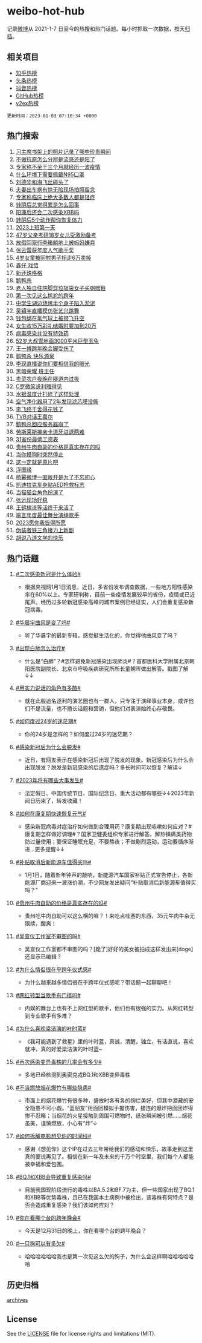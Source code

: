# weibo-hot-hub

记录[微博](https://www.weibo.com)从 2021-1-7 日至今的热搜和热门话题。每小时抓取一次数据，按天[归档](archives)。

## 相关项目

- [知乎热榜](https://github.com/lonnyzhang423/zhihu-hot-hub)
- [头条热榜](https://github.com/lonnyzhang423/toutiao-hot-hub)
- [抖音热榜](https://github.com/lonnyzhang423/douyin-hot-hub)
- [GitHub热榜](https://github.com/lonnyzhang423/github-hot-hub)
- [v2ex热榜](https://github.com/lonnyzhang423/v2ex-hot-hub)


`更新时间：2023-01-03 07:10:34 +0800`

## 热门搜索

1. [习主席书架上的照片记录了哪些珍贵瞬间](https://m.weibo.cn/search?containerid=100103type%3D1%26t%3D10%26q%3D%23%E4%B9%A0%E4%B8%BB%E5%B8%AD%E4%B9%A6%E6%9E%B6%E4%B8%8A%E7%9A%84%E7%85%A7%E7%89%87%E8%AE%B0%E5%BD%95%E4%BA%86%E5%93%AA%E4%BA%9B%E7%8F%8D%E8%B4%B5%E7%9E%AC%E9%97%B4%23&stream_entry_id=51&isnewpage=1&extparam=seat%3D1%26pos%3D0%26dgr%3D0%26filter_type%3Drealtimehot%26c_type%3D51%26cate%3D10103%26display_time%3D1672701032%26pre_seqid%3D16727010324890343394282&luicode=10000011&lfid=106003type%253D25%2526t%253D3%2526disable_hot%253D1%2526filter_type%253Drealtimehot)
1. [不做抗原怎么分辨是流感还是阳了](https://m.weibo.cn/search?containerid=100103type%3D1%26t%3D10%26q%3D%23%E4%B8%8D%E5%81%9A%E6%8A%97%E5%8E%9F%E6%80%8E%E4%B9%88%E5%88%86%E8%BE%A8%E6%98%AF%E6%B5%81%E6%84%9F%E8%BF%98%E6%98%AF%E9%98%B3%E4%BA%86%23&stream_entry_id=31&isnewpage=1&extparam=seat%3D1%26lcate%3D5001%26pos%3D0%26band_rank%3D1%26flag%3D0%26dgr%3D0%26q%3D%2523%25E4%25B8%258D%25E5%2581%259A%25E6%258A%2597%25E5%258E%259F%25E6%2580%258E%25E4%25B9%2588%25E5%2588%2586%25E8%25BE%25A8%25E6%2598%25AF%25E6%25B5%2581%25E6%2584%259F%25E8%25BF%2598%25E6%2598%25AF%25E9%2598%25B3%25E4%25BA%2586%2523%26cate%3D5001%26stream_entry_id%3D31%26filter_type%3Drealtimehot%26realpos%3D1%26c_type%3D31%26display_time%3D1672701032%26pre_seqid%3D16727010324890343394282&luicode=10000011&lfid=106003type%253D25%2526t%253D3%2526disable_hot%253D1%2526filter_type%253Drealtimehot)
1. [专家称不至于三个月就经历一波疫情](https://m.weibo.cn/search?containerid=100103type%3D1%26t%3D10%26q%3D%23%E4%B8%93%E5%AE%B6%E7%A7%B0%E4%B8%8D%E8%87%B3%E4%BA%8E%E4%B8%89%E4%B8%AA%E6%9C%88%E5%B0%B1%E7%BB%8F%E5%8E%86%E4%B8%80%E6%B3%A2%E7%96%AB%E6%83%85%23&stream_entry_id=31&isnewpage=1&extparam=seat%3D1%26lcate%3D5001%26pos%3D1%26band_rank%3D2%26flag%3D0%26dgr%3D0%26q%3D%2523%25E4%25B8%2593%25E5%25AE%25B6%25E7%25A7%25B0%25E4%25B8%258D%25E8%2587%25B3%25E4%25BA%258E%25E4%25B8%2589%25E4%25B8%25AA%25E6%259C%2588%25E5%25B0%25B1%25E7%25BB%258F%25E5%258E%2586%25E4%25B8%2580%25E6%25B3%25A2%25E7%2596%25AB%25E6%2583%2585%2523%26cate%3D5001%26stream_entry_id%3D31%26filter_type%3Drealtimehot%26realpos%3D2%26c_type%3D31%26display_time%3D1672701032%26pre_seqid%3D16727010324890343394282&luicode=10000011&lfid=106003type%253D25%2526t%253D3%2526disable_hot%253D1%2526filter_type%253Drealtimehot)
1. [什么环境下需要佩戴N95口罩](https://m.weibo.cn/search?containerid=100103type%3D1%26t%3D10%26q%3D%23%E4%BB%80%E4%B9%88%E7%8E%AF%E5%A2%83%E4%B8%8B%E9%9C%80%E8%A6%81%E4%BD%A9%E6%88%B4N95%E5%8F%A3%E7%BD%A9%23&stream_entry_id=31&isnewpage=1&extparam=seat%3D1%26lcate%3D5001%26pos%3D2%26band_rank%3D3%26flag%3D0%26dgr%3D0%26q%3D%2523%25E4%25BB%2580%25E4%25B9%2588%25E7%258E%25AF%25E5%25A2%2583%25E4%25B8%258B%25E9%259C%2580%25E8%25A6%2581%25E4%25BD%25A9%25E6%2588%25B4N95%25E5%258F%25A3%25E7%25BD%25A9%2523%26cate%3D5001%26stream_entry_id%3D31%26filter_type%3Drealtimehot%26realpos%3D3%26c_type%3D31%26display_time%3D1672701032%26pre_seqid%3D16727010324890343394282&luicode=10000011&lfid=106003type%253D25%2526t%253D3%2526disable_hot%253D1%2526filter_type%253Drealtimehot)
1. [刘德华和海飞丝碰头了](https://m.weibo.cn/search?containerid=100103type%3D1%26t%3D10%26q%3D%23%E5%88%98%E5%BE%B7%E5%8D%8E%E5%92%8C%E6%B5%B7%E9%A3%9E%E4%B8%9D%E7%A2%B0%E5%A4%B4%E4%BA%86%23&stream_entry_id=31&isnewpage=1&extparam=seat%3D1%26lcate%3D5001%26pos%3D3%26band_rank%3D4%26dgr%3D0%26adid%3D177168%26topic_ad%3D1%26q%3D%2523%25E5%2588%2598%25E5%25BE%25B7%25E5%258D%258E%25E5%2592%258C%25E6%25B5%25B7%25E9%25A3%259E%25E4%25B8%259D%25E7%25A2%25B0%25E5%25A4%25B4%25E4%25BA%2586%2523%26cate%3D5001%26stream_entry_id%3D31%26filter_type%3Drealtimehot%26c_type%3D31%26display_time%3D1672701032%26pre_seqid%3D16727010324890343394282&luicode=10000011&lfid=106003type%253D25%2526t%253D3%2526disable_hot%253D1%2526filter_type%253Drealtimehot)
1. [夫妻出车祸有惊无险现场拍照留念](https://m.weibo.cn/search?containerid=100103type%3D1%26t%3D10%26q%3D%23%E5%A4%AB%E5%A6%BB%E5%87%BA%E8%BD%A6%E7%A5%B8%E6%9C%89%E6%83%8A%E6%97%A0%E9%99%A9%E7%8E%B0%E5%9C%BA%E6%8B%8D%E7%85%A7%E7%95%99%E5%BF%B5%23&stream_entry_id=31&isnewpage=1&extparam=seat%3D1%26lcate%3D5001%26pos%3D4%26band_rank%3D4%26flag%3D0%26dgr%3D0%26q%3D%2523%25E5%25A4%25AB%25E5%25A6%25BB%25E5%2587%25BA%25E8%25BD%25A6%25E7%25A5%25B8%25E6%259C%2589%25E6%2583%258A%25E6%2597%25A0%25E9%2599%25A9%25E7%258E%25B0%25E5%259C%25BA%25E6%258B%258D%25E7%2585%25A7%25E7%2595%2599%25E5%25BF%25B5%2523%26cate%3D5001%26stream_entry_id%3D31%26filter_type%3Drealtimehot%26realpos%3D4%26c_type%3D31%26display_time%3D1672701032%26pre_seqid%3D16727010324890343394282&luicode=10000011&lfid=106003type%253D25%2526t%253D3%2526disable_hot%253D1%2526filter_type%253Drealtimehot)
1. [专家称临床上绝大多数人都是轻症](https://m.weibo.cn/search?containerid=100103type%3D1%26t%3D10%26q%3D%23%E4%B8%93%E5%AE%B6%E7%A7%B0%E4%B8%B4%E5%BA%8A%E4%B8%8A%E7%BB%9D%E5%A4%A7%E5%A4%9A%E6%95%B0%E4%BA%BA%E9%83%BD%E6%98%AF%E8%BD%BB%E7%97%87%23&stream_entry_id=31&isnewpage=1&extparam=seat%3D1%26lcate%3D5001%26pos%3D5%26band_rank%3D5%26flag%3D0%26dgr%3D0%26q%3D%2523%25E4%25B8%2593%25E5%25AE%25B6%25E7%25A7%25B0%25E4%25B8%25B4%25E5%25BA%258A%25E4%25B8%258A%25E7%25BB%259D%25E5%25A4%25A7%25E5%25A4%259A%25E6%2595%25B0%25E4%25BA%25BA%25E9%2583%25BD%25E6%2598%25AF%25E8%25BD%25BB%25E7%2597%2587%2523%26cate%3D5001%26stream_entry_id%3D31%26filter_type%3Drealtimehot%26realpos%3D5%26c_type%3D31%26display_time%3D1672701032%26pre_seqid%3D16727010324890343394282&luicode=10000011&lfid=106003type%253D25%2526t%253D3%2526disable_hot%253D1%2526filter_type%253Drealtimehot)
1. [转阴后总觉得累是怎么回事](https://m.weibo.cn/search?containerid=100103type%3D1%26t%3D10%26q%3D%23%E8%BD%AC%E9%98%B4%E5%90%8E%E6%80%BB%E8%A7%89%E5%BE%97%E7%B4%AF%E6%98%AF%E6%80%8E%E4%B9%88%E5%9B%9E%E4%BA%8B%23&stream_entry_id=31&isnewpage=1&extparam=seat%3D1%26lcate%3D5001%26pos%3D6%26band_rank%3D6%26flag%3D0%26dgr%3D0%26q%3D%2523%25E8%25BD%25AC%25E9%2598%25B4%25E5%2590%258E%25E6%2580%25BB%25E8%25A7%2589%25E5%25BE%2597%25E7%25B4%25AF%25E6%2598%25AF%25E6%2580%258E%25E4%25B9%2588%25E5%259B%259E%25E4%25BA%258B%2523%26cate%3D5001%26stream_entry_id%3D31%26filter_type%3Drealtimehot%26realpos%3D6%26c_type%3D31%26display_time%3D1672701032%26pre_seqid%3D16727010324890343394282&luicode=10000011&lfid=106003type%253D25%2526t%253D3%2526disable_hot%253D1%2526filter_type%253Drealtimehot)
1. [阳康后还会二次感染XBB吗](https://m.weibo.cn/search?containerid=100103type%3D1%26t%3D10%26q%3D%23%E9%98%B3%E5%BA%B7%E5%90%8E%E8%BF%98%E4%BC%9A%E4%BA%8C%E6%AC%A1%E6%84%9F%E6%9F%93XBB%E5%90%97%23&stream_entry_id=31&isnewpage=1&extparam=seat%3D1%26lcate%3D5001%26pos%3D7%26band_rank%3D7%26flag%3D0%26dgr%3D0%26q%3D%2523%25E9%2598%25B3%25E5%25BA%25B7%25E5%2590%258E%25E8%25BF%2598%25E4%25BC%259A%25E4%25BA%258C%25E6%25AC%25A1%25E6%2584%259F%25E6%259F%2593XBB%25E5%2590%2597%2523%26cate%3D5001%26stream_entry_id%3D31%26filter_type%3Drealtimehot%26realpos%3D7%26c_type%3D31%26display_time%3D1672701032%26pre_seqid%3D16727010324890343394282&luicode=10000011&lfid=106003type%253D25%2526t%253D3%2526disable_hot%253D1%2526filter_type%253Drealtimehot)
1. [转阴后5个动作帮你恢复体力](https://m.weibo.cn/search?containerid=100103type%3D1%26t%3D10%26q%3D%23%E8%BD%AC%E9%98%B4%E5%90%8E5%E4%B8%AA%E5%8A%A8%E4%BD%9C%E5%B8%AE%E4%BD%A0%E6%81%A2%E5%A4%8D%E4%BD%93%E5%8A%9B%23&stream_entry_id=31&isnewpage=1&extparam=seat%3D1%26lcate%3D5001%26pos%3D8%26band_rank%3D8%26flag%3D0%26dgr%3D0%26q%3D%2523%25E8%25BD%25AC%25E9%2598%25B4%25E5%2590%258E5%25E4%25B8%25AA%25E5%258A%25A8%25E4%25BD%259C%25E5%25B8%25AE%25E4%25BD%25A0%25E6%2581%25A2%25E5%25A4%258D%25E4%25BD%2593%25E5%258A%259B%2523%26cate%3D5001%26stream_entry_id%3D31%26filter_type%3Drealtimehot%26realpos%3D8%26c_type%3D31%26display_time%3D1672701032%26pre_seqid%3D16727010324890343394282&luicode=10000011&lfid=106003type%253D25%2526t%253D3%2526disable_hot%253D1%2526filter_type%253Drealtimehot)
1. [2023上班第一天](https://m.weibo.cn/search?containerid=100103type%3D1%26t%3D10%26q%3D%232023%E4%B8%8A%E7%8F%AD%E7%AC%AC%E4%B8%80%E5%A4%A9%23&stream_entry_id=31&isnewpage=1&extparam=seat%3D1%26lcate%3D5001%26pos%3D9%26band_rank%3D9%26flag%3D1%26dgr%3D0%26q%3D%25232023%25E4%25B8%258A%25E7%258F%25AD%25E7%25AC%25AC%25E4%25B8%2580%25E5%25A4%25A9%2523%26cate%3D5001%26stream_entry_id%3D31%26filter_type%3Drealtimehot%26realpos%3D9%26c_type%3D31%26display_time%3D1672701032%26pre_seqid%3D16727010324890343394282&luicode=10000011&lfid=106003type%253D25%2526t%253D3%2526disable_hot%253D1%2526filter_type%253Drealtimehot)
1. [47岁父亲考研18岁女儿受激励备考](https://m.weibo.cn/search?containerid=100103type%3D1%26t%3D10%26q%3D%2347%E5%B2%81%E7%88%B6%E4%BA%B2%E8%80%83%E7%A0%9418%E5%B2%81%E5%A5%B3%E5%84%BF%E5%8F%97%E6%BF%80%E5%8A%B1%E5%A4%87%E8%80%83%23&stream_entry_id=31&isnewpage=1&extparam=seat%3D1%26lcate%3D5001%26pos%3D10%26band_rank%3D10%26flag%3D0%26dgr%3D0%26q%3D%252347%25E5%25B2%2581%25E7%2588%25B6%25E4%25BA%25B2%25E8%2580%2583%25E7%25A0%259418%25E5%25B2%2581%25E5%25A5%25B3%25E5%2584%25BF%25E5%258F%2597%25E6%25BF%2580%25E5%258A%25B1%25E5%25A4%2587%25E8%2580%2583%2523%26cate%3D5001%26stream_entry_id%3D31%26filter_type%3Drealtimehot%26realpos%3D10%26c_type%3D31%26display_time%3D1672701032%26pre_seqid%3D16727010324890343394282&luicode=10000011&lfid=106003type%253D25%2526t%253D3%2526disable_hot%253D1%2526filter_type%253Drealtimehot)
1. [放假回家行李箱躺地上被妈妈嫌弃](https://m.weibo.cn/search?containerid=100103type%3D1%26t%3D10%26q%3D%23%E6%94%BE%E5%81%87%E5%9B%9E%E5%AE%B6%E8%A1%8C%E6%9D%8E%E7%AE%B1%E8%BA%BA%E5%9C%B0%E4%B8%8A%E8%A2%AB%E5%A6%88%E5%A6%88%E5%AB%8C%E5%BC%83%23&stream_entry_id=31&isnewpage=1&extparam=seat%3D1%26lcate%3D5001%26pos%3D11%26band_rank%3D11%26flag%3D1%26dgr%3D0%26q%3D%2523%25E6%2594%25BE%25E5%2581%2587%25E5%259B%259E%25E5%25AE%25B6%25E8%25A1%258C%25E6%259D%258E%25E7%25AE%25B1%25E8%25BA%25BA%25E5%259C%25B0%25E4%25B8%258A%25E8%25A2%25AB%25E5%25A6%2588%25E5%25A6%2588%25E5%25AB%258C%25E5%25BC%2583%2523%26cate%3D5001%26stream_entry_id%3D31%26filter_type%3Drealtimehot%26realpos%3D11%26c_type%3D31%26display_time%3D1672701032%26pre_seqid%3D16727010324890343394282&luicode=10000011&lfid=106003type%253D25%2526t%253D3%2526disable_hot%253D1%2526filter_type%253Drealtimehot)
1. [张云雷获年度人气歌手奖](https://m.weibo.cn/search?containerid=100103type%3D1%26t%3D10%26q%3D%23%E5%BC%A0%E4%BA%91%E9%9B%B7%E8%8E%B7%E5%B9%B4%E5%BA%A6%E4%BA%BA%E6%B0%94%E6%AD%8C%E6%89%8B%E5%A5%96%23&stream_entry_id=31&isnewpage=1&extparam=seat%3D1%26lcate%3D5001%26pos%3D12%26band_rank%3D12%26flag%3D0%26dgr%3D0%26q%3D%2523%25E5%25BC%25A0%25E4%25BA%2591%25E9%259B%25B7%25E8%258E%25B7%25E5%25B9%25B4%25E5%25BA%25A6%25E4%25BA%25BA%25E6%25B0%2594%25E6%25AD%258C%25E6%2589%258B%25E5%25A5%2596%2523%26cate%3D5001%26stream_entry_id%3D31%26filter_type%3Drealtimehot%26realpos%3D12%26c_type%3D31%26display_time%3D1672701032%26pre_seqid%3D16727010324890343394282&luicode=10000011&lfid=106003type%253D25%2526t%253D3%2526disable_hot%253D1%2526filter_type%253Drealtimehot)
1. [4岁女童被同村男子拐走6万卖掉](https://m.weibo.cn/search?containerid=100103type%3D1%26t%3D10%26q%3D%234%E5%B2%81%E5%A5%B3%E7%AB%A5%E8%A2%AB%E5%90%8C%E6%9D%91%E7%94%B7%E5%AD%90%E6%8B%90%E8%B5%B06%E4%B8%87%E5%8D%96%E6%8E%89%23&stream_entry_id=31&isnewpage=1&extparam=seat%3D1%26lcate%3D5001%26pos%3D13%26band_rank%3D13%26flag%3D0%26dgr%3D0%26q%3D%25234%25E5%25B2%2581%25E5%25A5%25B3%25E7%25AB%25A5%25E8%25A2%25AB%25E5%2590%258C%25E6%259D%2591%25E7%2594%25B7%25E5%25AD%2590%25E6%258B%2590%25E8%25B5%25B06%25E4%25B8%2587%25E5%258D%2596%25E6%258E%2589%2523%26cate%3D5001%26stream_entry_id%3D31%26filter_type%3Drealtimehot%26realpos%3D13%26c_type%3D31%26display_time%3D1672701032%26pre_seqid%3D16727010324890343394282&luicode=10000011&lfid=106003type%253D25%2526t%253D3%2526disable_hot%253D1%2526filter_type%253Drealtimehot)
1. [鑫仔 戏悟](https://m.weibo.cn/search?containerid=100103type%3D1%26t%3D10%26q%3D%E9%91%AB%E4%BB%94+%E6%88%8F%E6%82%9F&stream_entry_id=31&isnewpage=1&extparam=seat%3D1%26lcate%3D5001%26pos%3D14%26band_rank%3D14%26flag%3D0%26dgr%3D0%26q%3D%25E9%2591%25AB%25E4%25BB%2594%2520%25E6%2588%258F%25E6%2582%259F%26cate%3D5001%26stream_entry_id%3D31%26filter_type%3Drealtimehot%26realpos%3D14%26c_type%3D31%26display_time%3D1672701032%26pre_seqid%3D16727010324890343394282&luicode=10000011&lfid=106003type%253D25%2526t%253D3%2526disable_hot%253D1%2526filter_type%253Drealtimehot)
1. [新还珠格格](https://m.weibo.cn/search?containerid=100103type%3D1%26t%3D10%26q%3D%23%E6%96%B0%E8%BF%98%E7%8F%A0%E6%A0%BC%E6%A0%BC%23&stream_entry_id=31&isnewpage=1&extparam=seat%3D1%26lcate%3D5001%26pos%3D15%26band_rank%3D15%26flag%3D2%26dgr%3D0%26q%3D%2523%25E6%2596%25B0%25E8%25BF%2598%25E7%258F%25A0%25E6%25A0%25BC%25E6%25A0%25BC%2523%26cate%3D5001%26stream_entry_id%3D31%26filter_type%3Drealtimehot%26realpos%3D15%26c_type%3D31%26display_time%3D1672701032%26pre_seqid%3D16727010324890343394282&luicode=10000011&lfid=106003type%253D25%2526t%253D3%2526disable_hot%253D1%2526filter_type%253Drealtimehot)
1. [鹅鸭杀](https://m.weibo.cn/search?containerid=100103type%3D1%26t%3D10%26q%3D%23%E9%B9%85%E9%B8%AD%E6%9D%80%23&stream_entry_id=31&isnewpage=1&extparam=seat%3D1%26lcate%3D5001%26pos%3D16%26band_rank%3D16%26flag%3D0%26dgr%3D0%26q%3D%2523%25E9%25B9%2585%25E9%25B8%25AD%25E6%259D%2580%2523%26cate%3D5001%26stream_entry_id%3D31%26filter_type%3Drealtimehot%26realpos%3D16%26c_type%3D31%26display_time%3D1672701032%26pre_seqid%3D16727010324890343394282&luicode=10000011&lfid=106003type%253D25%2526t%253D3%2526disable_hot%253D1%2526filter_type%253Drealtimehot)
1. [老人独自住院脚穿垃圾袋女子买粥赠鞋](https://m.weibo.cn/search?containerid=100103type%3D1%26t%3D10%26q%3D%23%E8%80%81%E4%BA%BA%E7%8B%AC%E8%87%AA%E4%BD%8F%E9%99%A2%E8%84%9A%E7%A9%BF%E5%9E%83%E5%9C%BE%E8%A2%8B%E5%A5%B3%E5%AD%90%E4%B9%B0%E7%B2%A5%E8%B5%A0%E9%9E%8B%23&stream_entry_id=31&isnewpage=1&extparam=seat%3D1%26lcate%3D5001%26pos%3D17%26band_rank%3D17%26flag%3D0%26dgr%3D0%26q%3D%2523%25E8%2580%2581%25E4%25BA%25BA%25E7%258B%25AC%25E8%2587%25AA%25E4%25BD%258F%25E9%2599%25A2%25E8%2584%259A%25E7%25A9%25BF%25E5%259E%2583%25E5%259C%25BE%25E8%25A2%258B%25E5%25A5%25B3%25E5%25AD%2590%25E4%25B9%25B0%25E7%25B2%25A5%25E8%25B5%25A0%25E9%259E%258B%2523%26cate%3D5001%26stream_entry_id%3D31%26filter_type%3Drealtimehot%26realpos%3D17%26c_type%3D31%26display_time%3D1672701032%26pre_seqid%3D16727010324890343394282&luicode=10000011&lfid=106003type%253D25%2526t%253D3%2526disable_hot%253D1%2526filter_type%253Drealtimehot)
1. [第一次见这么尴尬的跨年](https://m.weibo.cn/search?containerid=100103type%3D1%26t%3D10%26q%3D%23%E7%AC%AC%E4%B8%80%E6%AC%A1%E8%A7%81%E8%BF%99%E4%B9%88%E5%B0%B4%E5%B0%AC%E7%9A%84%E8%B7%A8%E5%B9%B4%23&stream_entry_id=31&isnewpage=1&extparam=seat%3D1%26lcate%3D5001%26pos%3D18%26band_rank%3D18%26flag%3D0%26dgr%3D0%26q%3D%2523%25E7%25AC%25AC%25E4%25B8%2580%25E6%25AC%25A1%25E8%25A7%2581%25E8%25BF%2599%25E4%25B9%2588%25E5%25B0%25B4%25E5%25B0%25AC%25E7%259A%2584%25E8%25B7%25A8%25E5%25B9%25B4%2523%26cate%3D5001%26stream_entry_id%3D31%26filter_type%3Drealtimehot%26realpos%3D18%26c_type%3D31%26display_time%3D1672701032%26pre_seqid%3D16727010324890343394282&luicode=10000011&lfid=106003type%253D25%2526t%253D3%2526disable_hot%253D1%2526filter_type%253Drealtimehot)
1. [中学生湖边烧烤半个身子陷入淤泥](https://m.weibo.cn/search?containerid=100103type%3D1%26t%3D10%26q%3D%23%E4%B8%AD%E5%AD%A6%E7%94%9F%E6%B9%96%E8%BE%B9%E7%83%A7%E7%83%A4%E5%8D%8A%E4%B8%AA%E8%BA%AB%E5%AD%90%E9%99%B7%E5%85%A5%E6%B7%A4%E6%B3%A5%23&stream_entry_id=31&isnewpage=1&extparam=seat%3D1%26lcate%3D5001%26pos%3D19%26band_rank%3D19%26flag%3D0%26dgr%3D0%26q%3D%2523%25E4%25B8%25AD%25E5%25AD%25A6%25E7%2594%259F%25E6%25B9%2596%25E8%25BE%25B9%25E7%2583%25A7%25E7%2583%25A4%25E5%258D%258A%25E4%25B8%25AA%25E8%25BA%25AB%25E5%25AD%2590%25E9%2599%25B7%25E5%2585%25A5%25E6%25B7%25A4%25E6%25B3%25A5%2523%26cate%3D5001%26stream_entry_id%3D31%26filter_type%3Drealtimehot%26realpos%3D19%26c_type%3D31%26display_time%3D1672701032%26pre_seqid%3D16727010324890343394282&luicode=10000011&lfid=106003type%253D25%2526t%253D3%2526disable_hot%253D1%2526filter_type%253Drealtimehot)
1. [吴镇宇直播模仿张艺兴跳舞](https://m.weibo.cn/search?containerid=100103type%3D1%26t%3D10%26q%3D%23%E5%90%B4%E9%95%87%E5%AE%87%E7%9B%B4%E6%92%AD%E6%A8%A1%E4%BB%BF%E5%BC%A0%E8%89%BA%E5%85%B4%E8%B7%B3%E8%88%9E%23&stream_entry_id=31&isnewpage=1&extparam=seat%3D1%26lcate%3D5001%26pos%3D20%26band_rank%3D20%26flag%3D0%26dgr%3D0%26q%3D%2523%25E5%2590%25B4%25E9%2595%2587%25E5%25AE%2587%25E7%259B%25B4%25E6%2592%25AD%25E6%25A8%25A1%25E4%25BB%25BF%25E5%25BC%25A0%25E8%2589%25BA%25E5%2585%25B4%25E8%25B7%25B3%25E8%2588%259E%2523%26cate%3D5001%26stream_entry_id%3D31%26filter_type%3Drealtimehot%26realpos%3D20%26c_type%3D31%26display_time%3D1672701032%26pre_seqid%3D16727010324890343394282&luicode=10000011&lfid=106003type%253D25%2526t%253D3%2526disable_hot%253D1%2526filter_type%253Drealtimehot)
1. [钱包绑在氢气球上被带飞升空](https://m.weibo.cn/search?containerid=100103type%3D1%26t%3D10%26q%3D%23%E9%92%B1%E5%8C%85%E7%BB%91%E5%9C%A8%E6%B0%A2%E6%B0%94%E7%90%83%E4%B8%8A%E8%A2%AB%E5%B8%A6%E9%A3%9E%E5%8D%87%E7%A9%BA%23&stream_entry_id=31&isnewpage=1&extparam=seat%3D1%26lcate%3D5001%26pos%3D21%26band_rank%3D21%26flag%3D0%26dgr%3D0%26q%3D%2523%25E9%2592%25B1%25E5%258C%2585%25E7%25BB%2591%25E5%259C%25A8%25E6%25B0%25A2%25E6%25B0%2594%25E7%2590%2583%25E4%25B8%258A%25E8%25A2%25AB%25E5%25B8%25A6%25E9%25A3%259E%25E5%258D%2587%25E7%25A9%25BA%2523%26cate%3D5001%26stream_entry_id%3D31%26filter_type%3Drealtimehot%26realpos%3D21%26c_type%3D31%26display_time%3D1672701032%26pre_seqid%3D16727010324890343394282&luicode=10000011&lfid=106003type%253D25%2526t%253D3%2526disable_hot%253D1%2526filter_type%253Drealtimehot)
1. [女生收15万彩礼结婚时要加到20万](https://m.weibo.cn/search?containerid=100103type%3D1%26t%3D10%26q%3D%23%E5%A5%B3%E7%94%9F%E6%94%B615%E4%B8%87%E5%BD%A9%E7%A4%BC%E7%BB%93%E5%A9%9A%E6%97%B6%E8%A6%81%E5%8A%A0%E5%88%B020%E4%B8%87%23&stream_entry_id=31&isnewpage=1&extparam=seat%3D1%26lcate%3D5001%26pos%3D22%26band_rank%3D22%26flag%3D0%26dgr%3D0%26q%3D%2523%25E5%25A5%25B3%25E7%2594%259F%25E6%2594%25B615%25E4%25B8%2587%25E5%25BD%25A9%25E7%25A4%25BC%25E7%25BB%2593%25E5%25A9%259A%25E6%2597%25B6%25E8%25A6%2581%25E5%258A%25A0%25E5%2588%25B020%25E4%25B8%2587%2523%26cate%3D5001%26stream_entry_id%3D31%26filter_type%3Drealtimehot%26realpos%3D22%26c_type%3D31%26display_time%3D1672701032%26pre_seqid%3D16727010324890343394282&luicode=10000011&lfid=106003type%253D25%2526t%253D3%2526disable_hot%253D1%2526filter_type%253Drealtimehot)
1. [病毒感染并没有特效药](https://m.weibo.cn/search?containerid=100103type%3D1%26t%3D10%26q%3D%23%E7%97%85%E6%AF%92%E6%84%9F%E6%9F%93%E5%B9%B6%E6%B2%A1%E6%9C%89%E7%89%B9%E6%95%88%E8%8D%AF%23&stream_entry_id=31&isnewpage=1&extparam=seat%3D1%26lcate%3D5001%26pos%3D23%26band_rank%3D23%26flag%3D0%26dgr%3D0%26q%3D%2523%25E7%2597%2585%25E6%25AF%2592%25E6%2584%259F%25E6%259F%2593%25E5%25B9%25B6%25E6%25B2%25A1%25E6%259C%2589%25E7%2589%25B9%25E6%2595%2588%25E8%258D%25AF%2523%26cate%3D5001%26stream_entry_id%3D31%26filter_type%3Drealtimehot%26realpos%3D23%26c_type%3D31%26display_time%3D1672701032%26pre_seqid%3D16727010324890343394282&luicode=10000011&lfid=106003type%253D25%2526t%253D3%2526disable_hot%253D1%2526filter_type%253Drealtimehot)
1. [52岁大叔雪地画3000平米巨型玉兔](https://m.weibo.cn/search?containerid=100103type%3D1%26t%3D10%26q%3D%2352%E5%B2%81%E5%A4%A7%E5%8F%94%E9%9B%AA%E5%9C%B0%E7%94%BB3000%E5%B9%B3%E7%B1%B3%E5%B7%A8%E5%9E%8B%E7%8E%89%E5%85%94%23&stream_entry_id=31&isnewpage=1&extparam=seat%3D1%26lcate%3D5001%26pos%3D24%26band_rank%3D24%26flag%3D0%26dgr%3D0%26q%3D%252352%25E5%25B2%2581%25E5%25A4%25A7%25E5%258F%2594%25E9%259B%25AA%25E5%259C%25B0%25E7%2594%25BB3000%25E5%25B9%25B3%25E7%25B1%25B3%25E5%25B7%25A8%25E5%259E%258B%25E7%258E%2589%25E5%2585%2594%2523%26cate%3D5001%26stream_entry_id%3D31%26filter_type%3Drealtimehot%26realpos%3D24%26c_type%3D31%26display_time%3D1672701032%26pre_seqid%3D16727010324890343394282&luicode=10000011&lfid=106003type%253D25%2526t%253D3%2526disable_hot%253D1%2526filter_type%253Drealtimehot)
1. [王一博跨年晚会脚受伤了](https://m.weibo.cn/search?containerid=100103type%3D1%26t%3D10%26q%3D%23%E7%8E%8B%E4%B8%80%E5%8D%9A%E8%B7%A8%E5%B9%B4%E6%99%9A%E4%BC%9A%E8%84%9A%E5%8F%97%E4%BC%A4%E4%BA%86%23&stream_entry_id=31&isnewpage=1&extparam=seat%3D1%26lcate%3D5001%26pos%3D25%26band_rank%3D25%26flag%3D0%26dgr%3D0%26q%3D%2523%25E7%258E%258B%25E4%25B8%2580%25E5%258D%259A%25E8%25B7%25A8%25E5%25B9%25B4%25E6%2599%259A%25E4%25BC%259A%25E8%2584%259A%25E5%258F%2597%25E4%25BC%25A4%25E4%25BA%2586%2523%26cate%3D5001%26stream_entry_id%3D31%26filter_type%3Drealtimehot%26realpos%3D25%26c_type%3D31%26display_time%3D1672701032%26pre_seqid%3D16727010324890343394282&luicode=10000011&lfid=106003type%253D25%2526t%253D3%2526disable_hot%253D1%2526filter_type%253Drealtimehot)
1. [鹅鸭杀 快乐源泉](https://m.weibo.cn/search?containerid=100103type%3D1%26t%3D10%26q%3D%E9%B9%85%E9%B8%AD%E6%9D%80+%E5%BF%AB%E4%B9%90%E6%BA%90%E6%B3%89&stream_entry_id=31&isnewpage=1&extparam=seat%3D1%26lcate%3D5001%26pos%3D26%26band_rank%3D26%26flag%3D0%26dgr%3D0%26q%3D%25E9%25B9%2585%25E9%25B8%25AD%25E6%259D%2580%2520%25E5%25BF%25AB%25E4%25B9%2590%25E6%25BA%2590%25E6%25B3%2589%26cate%3D5001%26stream_entry_id%3D31%26filter_type%3Drealtimehot%26realpos%3D26%26c_type%3D31%26display_time%3D1672701032%26pre_seqid%3D16727010324890343394282&luicode=10000011&lfid=106003type%253D25%2526t%253D3%2526disable_hot%253D1%2526filter_type%253Drealtimehot)
1. [李现直播说你们要相信我的眼光](https://m.weibo.cn/search?containerid=100103type%3D1%26t%3D10%26q%3D%23%E6%9D%8E%E7%8E%B0%E7%9B%B4%E6%92%AD%E8%AF%B4%E4%BD%A0%E4%BB%AC%E8%A6%81%E7%9B%B8%E4%BF%A1%E6%88%91%E7%9A%84%E7%9C%BC%E5%85%89%23&stream_entry_id=31&isnewpage=1&extparam=seat%3D1%26lcate%3D5001%26pos%3D27%26band_rank%3D27%26flag%3D0%26dgr%3D0%26q%3D%2523%25E6%259D%258E%25E7%258E%25B0%25E7%259B%25B4%25E6%2592%25AD%25E8%25AF%25B4%25E4%25BD%25A0%25E4%25BB%25AC%25E8%25A6%2581%25E7%259B%25B8%25E4%25BF%25A1%25E6%2588%2591%25E7%259A%2584%25E7%259C%25BC%25E5%2585%2589%2523%26cate%3D5001%26stream_entry_id%3D31%26filter_type%3Drealtimehot%26realpos%3D27%26c_type%3D31%26display_time%3D1672701032%26pre_seqid%3D16727010324890343394282&luicode=10000011&lfid=106003type%253D25%2526t%253D3%2526disable_hot%253D1%2526filter_type%253Drealtimehot)
1. [黑暗荣耀 班主任](https://m.weibo.cn/search?containerid=100103type%3D1%26t%3D10%26q%3D%E9%BB%91%E6%9A%97%E8%8D%A3%E8%80%80+%E7%8F%AD%E4%B8%BB%E4%BB%BB&stream_entry_id=31&isnewpage=1&extparam=seat%3D1%26lcate%3D5001%26pos%3D28%26band_rank%3D28%26flag%3D0%26dgr%3D0%26q%3D%25E9%25BB%2591%25E6%259A%2597%25E8%258D%25A3%25E8%2580%2580%2520%25E7%258F%25AD%25E4%25B8%25BB%25E4%25BB%25BB%26cate%3D5001%26stream_entry_id%3D31%26filter_type%3Drealtimehot%26realpos%3D28%26c_type%3D31%26display_time%3D1672701032%26pre_seqid%3D16727010324890343394282&luicode=10000011&lfid=106003type%253D25%2526t%253D3%2526disable_hot%253D1%2526filter_type%253Drealtimehot)
1. [卖菜农户夜晚在隧道内过夜](https://m.weibo.cn/search?containerid=100103type%3D1%26t%3D10%26q%3D%23%E5%8D%96%E8%8F%9C%E5%86%9C%E6%88%B7%E5%A4%9C%E6%99%9A%E5%9C%A8%E9%9A%A7%E9%81%93%E5%86%85%E8%BF%87%E5%A4%9C%23&stream_entry_id=31&isnewpage=1&extparam=seat%3D1%26lcate%3D5001%26pos%3D29%26band_rank%3D29%26flag%3D0%26dgr%3D0%26q%3D%2523%25E5%258D%2596%25E8%258F%259C%25E5%2586%259C%25E6%2588%25B7%25E5%25A4%259C%25E6%2599%259A%25E5%259C%25A8%25E9%259A%25A7%25E9%2581%2593%25E5%2586%2585%25E8%25BF%2587%25E5%25A4%259C%2523%26cate%3D5001%26stream_entry_id%3D31%26filter_type%3Drealtimehot%26realpos%3D29%26c_type%3D31%26display_time%3D1672701032%26pre_seqid%3D16727010324890343394282&luicode=10000011&lfid=106003type%253D25%2526t%253D3%2526disable_hot%253D1%2526filter_type%253Drealtimehot)
1. [C罗微笑说利雅得见](https://m.weibo.cn/search?containerid=100103type%3D1%26t%3D10%26q%3D%23C%E7%BD%97%E5%BE%AE%E7%AC%91%E8%AF%B4%E5%88%A9%E9%9B%85%E5%BE%97%E8%A7%81%23&stream_entry_id=31&isnewpage=1&extparam=seat%3D1%26lcate%3D5001%26pos%3D30%26band_rank%3D30%26flag%3D0%26dgr%3D0%26q%3D%2523C%25E7%25BD%2597%25E5%25BE%25AE%25E7%25AC%2591%25E8%25AF%25B4%25E5%2588%25A9%25E9%259B%2585%25E5%25BE%2597%25E8%25A7%2581%2523%26cate%3D5001%26stream_entry_id%3D31%26filter_type%3Drealtimehot%26realpos%3D30%26c_type%3D31%26display_time%3D1672701032%26pre_seqid%3D16727010324890343394282&luicode=10000011&lfid=106003type%253D25%2526t%253D3%2526disable_hot%253D1%2526filter_type%253Drealtimehot)
1. [水银温度计打碎了这样处理](https://m.weibo.cn/search?containerid=100103type%3D1%26t%3D10%26q%3D%23%E6%B0%B4%E9%93%B6%E6%B8%A9%E5%BA%A6%E8%AE%A1%E6%89%93%E7%A2%8E%E4%BA%86%E8%BF%99%E6%A0%B7%E5%A4%84%E7%90%86%23&stream_entry_id=31&isnewpage=1&extparam=seat%3D1%26lcate%3D5001%26pos%3D31%26band_rank%3D31%26flag%3D0%26dgr%3D0%26q%3D%2523%25E6%25B0%25B4%25E9%2593%25B6%25E6%25B8%25A9%25E5%25BA%25A6%25E8%25AE%25A1%25E6%2589%2593%25E7%25A2%258E%25E4%25BA%2586%25E8%25BF%2599%25E6%25A0%25B7%25E5%25A4%2584%25E7%2590%2586%2523%26cate%3D5001%26stream_entry_id%3D31%26filter_type%3Drealtimehot%26realpos%3D31%26c_type%3D31%26display_time%3D1672701032%26pre_seqid%3D16727010324890343394282&luicode=10000011&lfid=106003type%253D25%2526t%253D3%2526disable_hot%253D1%2526filter_type%253Drealtimehot)
1. [空气净化器用了2年发现滤芯膜没撕](https://m.weibo.cn/search?containerid=100103type%3D1%26t%3D10%26q%3D%23%E7%A9%BA%E6%B0%94%E5%87%80%E5%8C%96%E5%99%A8%E7%94%A8%E4%BA%862%E5%B9%B4%E5%8F%91%E7%8E%B0%E6%BB%A4%E8%8A%AF%E8%86%9C%E6%B2%A1%E6%92%95%23&stream_entry_id=31&isnewpage=1&extparam=seat%3D1%26lcate%3D5001%26pos%3D32%26band_rank%3D32%26flag%3D0%26dgr%3D0%26q%3D%2523%25E7%25A9%25BA%25E6%25B0%2594%25E5%2587%2580%25E5%258C%2596%25E5%2599%25A8%25E7%2594%25A8%25E4%25BA%25862%25E5%25B9%25B4%25E5%258F%2591%25E7%258E%25B0%25E6%25BB%25A4%25E8%258A%25AF%25E8%2586%259C%25E6%25B2%25A1%25E6%2592%2595%2523%26cate%3D5001%26stream_entry_id%3D31%26filter_type%3Drealtimehot%26realpos%3D32%26c_type%3D31%26display_time%3D1672701032%26pre_seqid%3D16727010324890343394282&luicode=10000011&lfid=106003type%253D25%2526t%253D3%2526disable_hot%253D1%2526filter_type%253Drealtimehot)
1. [李飞终于舍得花钱了](https://m.weibo.cn/search?containerid=100103type%3D1%26t%3D10%26q%3D%23%E6%9D%8E%E9%A3%9E%E7%BB%88%E4%BA%8E%E8%88%8D%E5%BE%97%E8%8A%B1%E9%92%B1%E4%BA%86%23&stream_entry_id=31&isnewpage=1&extparam=seat%3D1%26lcate%3D5001%26pos%3D33%26band_rank%3D33%26flag%3D0%26dgr%3D0%26q%3D%2523%25E6%259D%258E%25E9%25A3%259E%25E7%25BB%2588%25E4%25BA%258E%25E8%2588%258D%25E5%25BE%2597%25E8%258A%25B1%25E9%2592%25B1%25E4%25BA%2586%2523%26cate%3D5001%26stream_entry_id%3D31%26filter_type%3Drealtimehot%26realpos%3D33%26c_type%3D31%26display_time%3D1672701032%26pre_seqid%3D16727010324890343394282&luicode=10000011&lfid=106003type%253D25%2526t%253D3%2526disable_hot%253D1%2526filter_type%253Drealtimehot)
1. [TVB对话王嘉尔](https://m.weibo.cn/search?containerid=100103type%3D1%26t%3D10%26q%3D%23TVB%E5%AF%B9%E8%AF%9D%E7%8E%8B%E5%98%89%E5%B0%94%23&stream_entry_id=31&isnewpage=1&extparam=seat%3D1%26lcate%3D5001%26pos%3D34%26band_rank%3D34%26flag%3D0%26dgr%3D0%26q%3D%2523TVB%25E5%25AF%25B9%25E8%25AF%259D%25E7%258E%258B%25E5%2598%2589%25E5%25B0%2594%2523%26cate%3D5001%26stream_entry_id%3D31%26filter_type%3Drealtimehot%26realpos%3D34%26c_type%3D31%26display_time%3D1672701032%26pre_seqid%3D16727010324890343394282&luicode=10000011&lfid=106003type%253D25%2526t%253D3%2526disable_hot%253D1%2526filter_type%253Drealtimehot)
1. [鹅鸭杀回应服务器崩了](https://m.weibo.cn/search?containerid=100103type%3D1%26t%3D10%26q%3D%23%E9%B9%85%E9%B8%AD%E6%9D%80%E5%9B%9E%E5%BA%94%E6%9C%8D%E5%8A%A1%E5%99%A8%E5%B4%A9%E4%BA%86%23&stream_entry_id=31&isnewpage=1&extparam=seat%3D1%26lcate%3D5001%26pos%3D35%26band_rank%3D35%26flag%3D0%26dgr%3D0%26q%3D%2523%25E9%25B9%2585%25E9%25B8%25AD%25E6%259D%2580%25E5%259B%259E%25E5%25BA%2594%25E6%259C%258D%25E5%258A%25A1%25E5%2599%25A8%25E5%25B4%25A9%25E4%25BA%2586%2523%26cate%3D5001%26stream_entry_id%3D31%26filter_type%3Drealtimehot%26realpos%3D35%26c_type%3D31%26display_time%3D1672701032%26pre_seqid%3D16727010324890343394282&luicode=10000011&lfid=106003type%253D25%2526t%253D3%2526disable_hot%253D1%2526filter_type%253Drealtimehot)
1. [劳斯莱斯接亲卡道牙进退两难](https://m.weibo.cn/search?containerid=100103type%3D1%26t%3D10%26q%3D%23%E5%8A%B3%E6%96%AF%E8%8E%B1%E6%96%AF%E6%8E%A5%E4%BA%B2%E5%8D%A1%E9%81%93%E7%89%99%E8%BF%9B%E9%80%80%E4%B8%A4%E9%9A%BE%23&stream_entry_id=31&isnewpage=1&extparam=seat%3D1%26lcate%3D5001%26pos%3D36%26band_rank%3D36%26flag%3D0%26dgr%3D0%26q%3D%2523%25E5%258A%25B3%25E6%2596%25AF%25E8%258E%25B1%25E6%2596%25AF%25E6%258E%25A5%25E4%25BA%25B2%25E5%258D%25A1%25E9%2581%2593%25E7%2589%2599%25E8%25BF%259B%25E9%2580%2580%25E4%25B8%25A4%25E9%259A%25BE%2523%26cate%3D5001%26stream_entry_id%3D31%26filter_type%3Drealtimehot%26realpos%3D36%26c_type%3D31%26display_time%3D1672701032%26pre_seqid%3D16727010324890343394282&luicode=10000011&lfid=106003type%253D25%2526t%253D3%2526disable_hot%253D1%2526filter_type%253Drealtimehot)
1. [31省份最低工资表](https://m.weibo.cn/search?containerid=100103type%3D1%26t%3D10%26q%3D%2331%E7%9C%81%E4%BB%BD%E6%9C%80%E4%BD%8E%E5%B7%A5%E8%B5%84%E8%A1%A8%23&stream_entry_id=31&isnewpage=1&extparam=seat%3D1%26lcate%3D5001%26pos%3D37%26band_rank%3D37%26flag%3D0%26dgr%3D0%26q%3D%252331%25E7%259C%2581%25E4%25BB%25BD%25E6%259C%2580%25E4%25BD%258E%25E5%25B7%25A5%25E8%25B5%2584%25E8%25A1%25A8%2523%26cate%3D5001%26stream_entry_id%3D31%26filter_type%3Drealtimehot%26realpos%3D37%26c_type%3D31%26display_time%3D1672701032%26pre_seqid%3D16727010324890343394282&luicode=10000011&lfid=106003type%253D25%2526t%253D3%2526disable_hot%253D1%2526filter_type%253Drealtimehot)
1. [贵州牛肉自助的价格是真实存在的吗](https://m.weibo.cn/search?containerid=100103type%3D1%26t%3D10%26q%3D%23%E8%B4%B5%E5%B7%9E%E7%89%9B%E8%82%89%E8%87%AA%E5%8A%A9%E7%9A%84%E4%BB%B7%E6%A0%BC%E6%98%AF%E7%9C%9F%E5%AE%9E%E5%AD%98%E5%9C%A8%E7%9A%84%E5%90%97%23&stream_entry_id=31&isnewpage=1&extparam=seat%3D1%26lcate%3D5001%26pos%3D38%26band_rank%3D38%26flag%3D0%26dgr%3D0%26q%3D%2523%25E8%25B4%25B5%25E5%25B7%259E%25E7%2589%259B%25E8%2582%2589%25E8%2587%25AA%25E5%258A%25A9%25E7%259A%2584%25E4%25BB%25B7%25E6%25A0%25BC%25E6%2598%25AF%25E7%259C%259F%25E5%25AE%259E%25E5%25AD%2598%25E5%259C%25A8%25E7%259A%2584%25E5%2590%2597%2523%26cate%3D5001%26stream_entry_id%3D31%26filter_type%3Drealtimehot%26realpos%3D38%26c_type%3D31%26display_time%3D1672701032%26pre_seqid%3D16727010324890343394282&luicode=10000011&lfid=106003type%253D25%2526t%253D3%2526disable_hot%253D1%2526filter_type%253Drealtimehot)
1. [当你摸狗时突然停止](https://m.weibo.cn/search?containerid=100103type%3D1%26t%3D10%26q%3D%23%E5%BD%93%E4%BD%A0%E6%91%B8%E7%8B%97%E6%97%B6%E7%AA%81%E7%84%B6%E5%81%9C%E6%AD%A2%23&stream_entry_id=31&isnewpage=1&extparam=seat%3D1%26lcate%3D5001%26pos%3D39%26band_rank%3D39%26flag%3D0%26dgr%3D0%26q%3D%2523%25E5%25BD%2593%25E4%25BD%25A0%25E6%2591%25B8%25E7%258B%2597%25E6%2597%25B6%25E7%25AA%2581%25E7%2584%25B6%25E5%2581%259C%25E6%25AD%25A2%2523%26cate%3D5001%26stream_entry_id%3D31%26filter_type%3Drealtimehot%26realpos%3D39%26c_type%3D31%26display_time%3D1672701032%26pre_seqid%3D16727010324890343394282&luicode=10000011&lfid=106003type%253D25%2526t%253D3%2526disable_hot%253D1%2526filter_type%253Drealtimehot)
1. [这一定就是原片吧](https://m.weibo.cn/search?containerid=100103type%3D1%26t%3D10%26q%3D%23%E8%BF%99%E4%B8%80%E5%AE%9A%E5%B0%B1%E6%98%AF%E5%8E%9F%E7%89%87%E5%90%A7%23&stream_entry_id=31&isnewpage=1&extparam=seat%3D1%26lcate%3D5001%26pos%3D40%26band_rank%3D40%26flag%3D0%26dgr%3D0%26q%3D%2523%25E8%25BF%2599%25E4%25B8%2580%25E5%25AE%259A%25E5%25B0%25B1%25E6%2598%25AF%25E5%258E%259F%25E7%2589%2587%25E5%2590%25A7%2523%26cate%3D5001%26stream_entry_id%3D31%26filter_type%3Drealtimehot%26realpos%3D40%26c_type%3D31%26display_time%3D1672701032%26pre_seqid%3D16727010324890343394282&luicode=10000011&lfid=106003type%253D25%2526t%253D3%2526disable_hot%253D1%2526filter_type%253Drealtimehot)
1. [浮图缘](https://m.weibo.cn/search?containerid=100103type%3D1%26t%3D10%26q%3D%E6%B5%AE%E5%9B%BE%E7%BC%98&stream_entry_id=31&isnewpage=1&extparam=seat%3D1%26lcate%3D5001%26pos%3D41%26band_rank%3D41%26flag%3D0%26dgr%3D0%26q%3D%25E6%25B5%25AE%25E5%259B%25BE%25E7%25BC%2598%26cate%3D5001%26stream_entry_id%3D31%26filter_type%3Drealtimehot%26realpos%3D41%26c_type%3D31%26display_time%3D1672701032%26pre_seqid%3D16727010324890343394282&luicode=10000011&lfid=106003type%253D25%2526t%253D3%2526disable_hot%253D1%2526filter_type%253Drealtimehot)
1. [杨幂微博一直敞开是为了不忘初心](https://m.weibo.cn/search?containerid=100103type%3D1%26t%3D10%26q%3D%23%E6%9D%A8%E5%B9%82%E5%BE%AE%E5%8D%9A%E4%B8%80%E7%9B%B4%E6%95%9E%E5%BC%80%E6%98%AF%E4%B8%BA%E4%BA%86%E4%B8%8D%E5%BF%98%E5%88%9D%E5%BF%83%23&stream_entry_id=31&isnewpage=1&extparam=seat%3D1%26lcate%3D5001%26pos%3D42%26band_rank%3D42%26flag%3D0%26dgr%3D0%26q%3D%2523%25E6%259D%25A8%25E5%25B9%2582%25E5%25BE%25AE%25E5%258D%259A%25E4%25B8%2580%25E7%259B%25B4%25E6%2595%259E%25E5%25BC%2580%25E6%2598%25AF%25E4%25B8%25BA%25E4%25BA%2586%25E4%25B8%258D%25E5%25BF%2598%25E5%2588%259D%25E5%25BF%2583%2523%26cate%3D5001%26stream_entry_id%3D31%26filter_type%3Drealtimehot%26realpos%3D42%26c_type%3D31%26display_time%3D1672701032%26pre_seqid%3D16727010324890343394282&luicode=10000011&lfid=106003type%253D25%2526t%253D3%2526disable_hot%253D1%2526filter_type%253Drealtimehot)
1. [凯迪拉克车身贴AED抢救标志](https://m.weibo.cn/search?containerid=100103type%3D1%26t%3D10%26q%3D%23%E5%87%AF%E8%BF%AA%E6%8B%89%E5%85%8B%E8%BD%A6%E8%BA%AB%E8%B4%B4AED%E6%8A%A2%E6%95%91%E6%A0%87%E5%BF%97%23&stream_entry_id=31&isnewpage=1&extparam=seat%3D1%26lcate%3D5001%26pos%3D43%26band_rank%3D43%26flag%3D0%26dgr%3D0%26q%3D%2523%25E5%2587%25AF%25E8%25BF%25AA%25E6%258B%2589%25E5%2585%258B%25E8%25BD%25A6%25E8%25BA%25AB%25E8%25B4%25B4AED%25E6%258A%25A2%25E6%2595%2591%25E6%25A0%2587%25E5%25BF%2597%2523%26cate%3D5001%26stream_entry_id%3D31%26filter_type%3Drealtimehot%26realpos%3D43%26c_type%3D31%26display_time%3D1672701032%26pre_seqid%3D16727010324890343394282&luicode=10000011&lfid=106003type%253D25%2526t%253D3%2526disable_hot%253D1%2526filter_type%253Drealtimehot)
1. [当猫猫会角色扮演了](https://m.weibo.cn/search?containerid=100103type%3D1%26t%3D10%26q%3D%23%E5%BD%93%E7%8C%AB%E7%8C%AB%E4%BC%9A%E8%A7%92%E8%89%B2%E6%89%AE%E6%BC%94%E4%BA%86%23&stream_entry_id=31&isnewpage=1&extparam=seat%3D1%26lcate%3D5001%26pos%3D44%26band_rank%3D44%26flag%3D0%26dgr%3D0%26q%3D%2523%25E5%25BD%2593%25E7%258C%25AB%25E7%258C%25AB%25E4%25BC%259A%25E8%25A7%2592%25E8%2589%25B2%25E6%2589%25AE%25E6%25BC%2594%25E4%25BA%2586%2523%26cate%3D5001%26stream_entry_id%3D31%26filter_type%3Drealtimehot%26realpos%3D44%26c_type%3D31%26display_time%3D1672701032%26pre_seqid%3D16727010324890343394282&luicode=10000011&lfid=106003type%253D25%2526t%253D3%2526disable_hot%253D1%2526filter_type%253Drealtimehot)
1. [张远现场好稳](https://m.weibo.cn/search?containerid=100103type%3D1%26t%3D10%26q%3D%23%E5%BC%A0%E8%BF%9C%E7%8E%B0%E5%9C%BA%E5%A5%BD%E7%A8%B3%23&stream_entry_id=31&isnewpage=1&extparam=seat%3D1%26lcate%3D5001%26pos%3D45%26band_rank%3D45%26flag%3D0%26dgr%3D0%26q%3D%2523%25E5%25BC%25A0%25E8%25BF%259C%25E7%258E%25B0%25E5%259C%25BA%25E5%25A5%25BD%25E7%25A8%25B3%2523%26cate%3D5001%26stream_entry_id%3D31%26filter_type%3Drealtimehot%26realpos%3D45%26c_type%3D31%26display_time%3D1672701032%26pre_seqid%3D16727010324890343394282&luicode=10000011&lfid=106003type%253D25%2526t%253D3%2526disable_hot%253D1%2526filter_type%253Drealtimehot)
1. [王鹤棣说等活终于来活了](https://m.weibo.cn/search?containerid=100103type%3D1%26t%3D10%26q%3D%23%E7%8E%8B%E9%B9%A4%E6%A3%A3%E8%AF%B4%E7%AD%89%E6%B4%BB%E7%BB%88%E4%BA%8E%E6%9D%A5%E6%B4%BB%E4%BA%86%23&stream_entry_id=31&isnewpage=1&extparam=seat%3D1%26lcate%3D5001%26pos%3D46%26band_rank%3D46%26flag%3D0%26dgr%3D0%26q%3D%2523%25E7%258E%258B%25E9%25B9%25A4%25E6%25A3%25A3%25E8%25AF%25B4%25E7%25AD%2589%25E6%25B4%25BB%25E7%25BB%2588%25E4%25BA%258E%25E6%259D%25A5%25E6%25B4%25BB%25E4%25BA%2586%2523%26cate%3D5001%26stream_entry_id%3D31%26filter_type%3Drealtimehot%26realpos%3D46%26c_type%3D31%26display_time%3D1672701032%26pre_seqid%3D16727010324890343394282&luicode=10000011&lfid=106003type%253D25%2526t%253D3%2526disable_hot%253D1%2526filter_type%253Drealtimehot)
1. [喻言年度最佳舞台演绎歌手](https://m.weibo.cn/search?containerid=100103type%3D1%26t%3D10%26q%3D%23%E5%96%BB%E8%A8%80%E5%B9%B4%E5%BA%A6%E6%9C%80%E4%BD%B3%E8%88%9E%E5%8F%B0%E6%BC%94%E7%BB%8E%E6%AD%8C%E6%89%8B%23&stream_entry_id=31&isnewpage=1&extparam=seat%3D1%26lcate%3D5001%26pos%3D47%26band_rank%3D47%26flag%3D0%26dgr%3D0%26q%3D%2523%25E5%2596%25BB%25E8%25A8%2580%25E5%25B9%25B4%25E5%25BA%25A6%25E6%259C%2580%25E4%25BD%25B3%25E8%2588%259E%25E5%258F%25B0%25E6%25BC%2594%25E7%25BB%258E%25E6%25AD%258C%25E6%2589%258B%2523%26cate%3D5001%26stream_entry_id%3D31%26filter_type%3Drealtimehot%26realpos%3D47%26c_type%3D31%26display_time%3D1672701032%26pre_seqid%3D16727010324890343394282&luicode=10000011&lfid=106003type%253D25%2526t%253D3%2526disable_hot%253D1%2526filter_type%253Drealtimehot)
1. [2023愿你我皆得所愿](https://m.weibo.cn/search?containerid=100103type%3D1%26t%3D10%26q%3D%232023%E6%84%BF%E4%BD%A0%E6%88%91%E7%9A%86%E5%BE%97%E6%89%80%E6%84%BF%23&stream_entry_id=31&isnewpage=1&extparam=seat%3D1%26lcate%3D5001%26pos%3D48%26band_rank%3D48%26flag%3D1%26dgr%3D0%26q%3D%25232023%25E6%2584%25BF%25E4%25BD%25A0%25E6%2588%2591%25E7%259A%2586%25E5%25BE%2597%25E6%2589%2580%25E6%2584%25BF%2523%26cate%3D5001%26stream_entry_id%3D31%26filter_type%3Drealtimehot%26realpos%3D48%26c_type%3D31%26display_time%3D1672701032%26pre_seqid%3D16727010324890343394282&luicode=10000011&lfid=106003type%253D25%2526t%253D3%2526disable_hot%253D1%2526filter_type%253Drealtimehot)
1. [伪装者铁三角接力上新剧](https://m.weibo.cn/search?containerid=100103type%3D1%26t%3D10%26q%3D%23%E4%BC%AA%E8%A3%85%E8%80%85%E9%93%81%E4%B8%89%E8%A7%92%E6%8E%A5%E5%8A%9B%E4%B8%8A%E6%96%B0%E5%89%A7%23&stream_entry_id=31&isnewpage=1&extparam=seat%3D1%26lcate%3D5001%26pos%3D49%26band_rank%3D49%26flag%3D0%26dgr%3D0%26q%3D%2523%25E4%25BC%25AA%25E8%25A3%2585%25E8%2580%2585%25E9%2593%2581%25E4%25B8%2589%25E8%25A7%2592%25E6%258E%25A5%25E5%258A%259B%25E4%25B8%258A%25E6%2596%25B0%25E5%2589%25A7%2523%26cate%3D5001%26stream_entry_id%3D31%26filter_type%3Drealtimehot%26realpos%3D49%26c_type%3D31%26display_time%3D1672701032%26pre_seqid%3D16727010324890343394282&luicode=10000011&lfid=106003type%253D25%2526t%253D3%2526disable_hot%253D1%2526filter_type%253Drealtimehot)
1. [胡说八道文学的快乐](https://m.weibo.cn/search?containerid=100103type%3D1%26t%3D10%26q%3D%23%E8%83%A1%E8%AF%B4%E5%85%AB%E9%81%93%E6%96%87%E5%AD%A6%E7%9A%84%E5%BF%AB%E4%B9%90%23&stream_entry_id=31&isnewpage=1&extparam=seat%3D1%26lcate%3D5001%26pos%3D50%26band_rank%3D50%26flag%3D0%26dgr%3D0%26q%3D%2523%25E8%2583%25A1%25E8%25AF%25B4%25E5%2585%25AB%25E9%2581%2593%25E6%2596%2587%25E5%25AD%25A6%25E7%259A%2584%25E5%25BF%25AB%25E4%25B9%2590%2523%26cate%3D5001%26stream_entry_id%3D31%26filter_type%3Drealtimehot%26realpos%3D50%26c_type%3D31%26display_time%3D1672701032%26pre_seqid%3D16727010324890343394282&luicode=10000011&lfid=106003type%253D25%2526t%253D3%2526disable_hot%253D1%2526filter_type%253Drealtimehot)

## 热门话题

1. [#二次感染新冠是什么体验#](https://m.weibo.cn/search?containerid=231522type%3D1%26t%3D10%26q%3D%23%E4%BA%8C%E6%AC%A1%E6%84%9F%E6%9F%93%E6%96%B0%E5%86%A0%E6%98%AF%E4%BB%80%E4%B9%88%E4%BD%93%E9%AA%8C%23&stream_entry_id=128&isnewpage=1&extparam=seat%3D1%26lcate%3D5004%26cate%3D5004%26unitid%3D1672629981003%26dgr%3D0%26c_type%3D128%26pos%3D1-0-0%26display_time%3D1672701034%26pre_seqid%3D16727010341889438619316&luicode=10000011&lfid=231648_-_4)
    - 根据央视网1月1日消息，近日，多省份发布调查数据，一些地方阳性感染率在60%以上。专家研判称，目前一些疫情发展较早的省份，疫情或已近尾声。经历过多轮新冠感染高峰的城市案例已经证实，人们会重复感染新冠病毒。

1. [#华晨宇曲风是变了吗#](https://m.weibo.cn/search?containerid=231522type%3D1%26t%3D10%26q%3D%23%E5%8D%8E%E6%99%A8%E5%AE%87%E6%9B%B2%E9%A3%8E%E6%98%AF%E5%8F%98%E4%BA%86%E5%90%97%23&stream_entry_id=128&isnewpage=1&extparam=seat%3D1%26lcate%3D5004%26cate%3D5004%26unitid%3D1672568793723%26dgr%3D0%26c_type%3D128%26pos%3D1-0-1%26display_time%3D1672701034%26pre_seqid%3D16727010341889438619316&luicode=10000011&lfid=231648_-_4)
    - 听了华晨宇的最新专辑，感觉挺生活化的，你觉得他曲风变了吗？

1. [#出现白肺怎么治疗#](https://m.weibo.cn/search?containerid=231522type%3D1%26t%3D10%26q%3D%23%E5%87%BA%E7%8E%B0%E7%99%BD%E8%82%BA%E6%80%8E%E4%B9%88%E6%B2%BB%E7%96%97%23&stream_entry_id=128&isnewpage=1&extparam=seat%3D1%26lcate%3D5004%26cate%3D5004%26unitid%3D1672651589609%26dgr%3D0%26c_type%3D128%26pos%3D1-0-2%26display_time%3D1672701034%26pre_seqid%3D16727010341889438619316&luicode=10000011&lfid=231648_-_4)
    - 什么是“白肺”？#怎样避免新冠感染出现肺炎#？首都医科大学附属北京朝阳医院副院长、北京市呼吸疾病研究所所长童朝晖做出解答。戳图了解↓↓ ​

1. [#用实力说话的角色有多酷#](https://m.weibo.cn/search?containerid=231522type%3D1%26t%3D10%26q%3D%23%E7%94%A8%E5%AE%9E%E5%8A%9B%E8%AF%B4%E8%AF%9D%E7%9A%84%E8%A7%92%E8%89%B2%E6%9C%89%E5%A4%9A%E9%85%B7%23&stream_entry_id=128&isnewpage=1&extparam=seat%3D1%26lcate%3D5004%26cate%3D5004%26unitid%3D1672634787826%26dgr%3D0%26c_type%3D128%26pos%3D1-0-3%26display_time%3D1672701034%26pre_seqid%3D16727010341889438619316&luicode=10000011&lfid=231648_-_4)
    - 就在此般追名逐利的演艺圈也有一群人，只专注于演绎事业本身，或许他们不是流量，也不擅长话题和营销，但他们对表演始终心存敬畏。

1. [#如何度过24岁的迷茫期#](https://m.weibo.cn/search?containerid=231522type%3D1%26t%3D10%26q%3D%23%E5%A6%82%E4%BD%95%E5%BA%A6%E8%BF%8724%E5%B2%81%E7%9A%84%E8%BF%B7%E8%8C%AB%E6%9C%9F%23&stream_entry_id=128&isnewpage=1&extparam=seat%3D1%26lcate%3D5004%26cate%3D5004%26unitid%3D1672546616585%26dgr%3D0%26c_type%3D128%26pos%3D1-0-4%26display_time%3D1672701034%26pre_seqid%3D16727010341889438619316&luicode=10000011&lfid=231648_-_4)
    - 你的24岁是怎样的？如何度过24岁的迷茫期？

1. [#感染新冠后为什么会脱发#](https://m.weibo.cn/search?containerid=231522type%3D1%26t%3D10%26q%3D%23%E6%84%9F%E6%9F%93%E6%96%B0%E5%86%A0%E5%90%8E%E4%B8%BA%E4%BB%80%E4%B9%88%E4%BC%9A%E8%84%B1%E5%8F%91%23&stream_entry_id=128&isnewpage=1&extparam=seat%3D1%26lcate%3D5004%26cate%3D5004%26unitid%3D1672644692902%26dgr%3D0%26c_type%3D128%26pos%3D1-0-5%26display_time%3D1672701034%26pre_seqid%3D16727010341889438619316&luicode=10000011&lfid=231648_-_4)
    - 近日，有网友表示在感染新冠后出现了脱发的现象。新冠感染后为什么会出现脱发？脱发是新冠感染的后遗症吗？多长时间可以恢复？解读↓

1. [#2023年将有哪些大事发生#](https://m.weibo.cn/search?containerid=231522type%3D1%26t%3D10%26q%3D%232023%E5%B9%B4%E5%B0%86%E6%9C%89%E5%93%AA%E4%BA%9B%E5%A4%A7%E4%BA%8B%E5%8F%91%E7%94%9F%23&stream_entry_id=128&isnewpage=1&extparam=seat%3D1%26lcate%3D5004%26cate%3D5004%26unitid%3D1672551417724%26dgr%3D0%26c_type%3D128%26pos%3D1-0-6%26display_time%3D1672701034%26pre_seqid%3D16727010341889438619316&luicode=10000011&lfid=231648_-_4)
    - 法定假日、中国传统节日、国际纪念日、重大活动都有哪些↓↓2023年新闻日历来了，转发收藏！

1. [#如何在康复期快速恢复元气#](https://m.weibo.cn/search?containerid=231522type%3D1%26t%3D10%26q%3D%23%E5%A6%82%E4%BD%95%E5%9C%A8%E5%BA%B7%E5%A4%8D%E6%9C%9F%E5%BF%AB%E9%80%9F%E6%81%A2%E5%A4%8D%E5%85%83%E6%B0%94%23&stream_entry_id=128&isnewpage=1&extparam=seat%3D1%26lcate%3D5004%26cate%3D5004%26unitid%3D1672620666739%26dgr%3D0%26c_type%3D128%26pos%3D1-0-7%26display_time%3D1672701034%26pre_seqid%3D16727010341889438619316&luicode=10000011&lfid=231648_-_4)
    - 感染新冠病毒对症治疗如何做到合理用药？康复期出现咳嗽如何应对？#康复期怎样做好调理#？国家卫健委组织专家进行解答。解热镇痛类药物防过量使用；要保证睡眠充足，不要熬夜；不做剧烈运动，运动要循序渐进…更多提醒↓↓

1. [#补贴取消后新能源车值得买吗#](https://m.weibo.cn/search?containerid=231522type%3D1%26t%3D10%26q%3D%23%E8%A1%A5%E8%B4%B4%E5%8F%96%E6%B6%88%E5%90%8E%E6%96%B0%E8%83%BD%E6%BA%90%E8%BD%A6%E5%80%BC%E5%BE%97%E4%B9%B0%E5%90%97%23&stream_entry_id=128&isnewpage=1&extparam=seat%3D1%26lcate%3D5004%26cate%3D5004%26unitid%3D1672543342853%26dgr%3D0%26c_type%3D128%26pos%3D1-0-8%26display_time%3D1672701034%26pre_seqid%3D16727010341889438619316&luicode=10000011&lfid=231648_-_4)
    - 1月1日，随着新年钟声的敲响，新能源汽车国家补贴正式宣告停止，各新能源厂商迎来一波涨价潮，不少网友发出疑问“补贴取消后新能源车值得买吗？”

1. [#贵州牛肉自助的价格是真实存在的吗#](https://m.weibo.cn/search?containerid=231522type%3D1%26t%3D10%26q%3D%23%E8%B4%B5%E5%B7%9E%E7%89%9B%E8%82%89%E8%87%AA%E5%8A%A9%E7%9A%84%E4%BB%B7%E6%A0%BC%E6%98%AF%E7%9C%9F%E5%AE%9E%E5%AD%98%E5%9C%A8%E7%9A%84%E5%90%97%23&stream_entry_id=128&isnewpage=1&extparam=seat%3D1%26lcate%3D5004%26cate%3D5004%26unitid%3D1672658779435%26dgr%3D0%26c_type%3D128%26pos%3D1-0-9%26display_time%3D1672701034%26pre_seqid%3D16727010341889438619316&luicode=10000011&lfid=231648_-_4)
    - 贵州吃牛肉自助可以这么横的嘛？！来吃点哇塞的东西，35元牛肉牛杂无限续，酸爽！

1. [#吴宣仪工作室不审图的吗#](https://m.weibo.cn/search?containerid=231522type%3D1%26t%3D10%26q%3D%23%E5%90%B4%E5%AE%A3%E4%BB%AA%E5%B7%A5%E4%BD%9C%E5%AE%A4%E4%B8%8D%E5%AE%A1%E5%9B%BE%E7%9A%84%E5%90%97%23&stream_entry_id=128&isnewpage=1&extparam=seat%3D1%26lcate%3D5004%26cate%3D5004%26unitid%3D1672585015899%26dgr%3D0%26c_type%3D128%26pos%3D1-0-10%26display_time%3D1672701034%26pre_seqid%3D16727010341889438619316&luicode=10000011&lfid=231648_-_4)
    - 吴宣仪工作室都不审图的吗？[跪了]好好的美女被拍成这样发出来[doge]还显示已编辑？

1. [#为什么情侣很在乎跨年仪式感#](https://m.weibo.cn/search?containerid=231522type%3D1%26t%3D10%26q%3D%23%E4%B8%BA%E4%BB%80%E4%B9%88%E6%83%85%E4%BE%A3%E5%BE%88%E5%9C%A8%E4%B9%8E%E8%B7%A8%E5%B9%B4%E4%BB%AA%E5%BC%8F%E6%84%9F%23&stream_entry_id=128&isnewpage=1&extparam=seat%3D1%26lcate%3D5004%26cate%3D5004%26unitid%3D1672544829491%26dgr%3D0%26c_type%3D128%26pos%3D1-0-11%26display_time%3D1672701034%26pre_seqid%3D16727010341889438619316&luicode=10000011&lfid=231648_-_4)
    - 为什么越来越多情侣很在乎跨年仪式感呢？带话题一起聊聊吧！

1. [#网红转型当歌手有门槛吗#](https://m.weibo.cn/search?containerid=231522type%3D1%26t%3D10%26q%3D%23%E7%BD%91%E7%BA%A2%E8%BD%AC%E5%9E%8B%E5%BD%93%E6%AD%8C%E6%89%8B%E6%9C%89%E9%97%A8%E6%A7%9B%E5%90%97%23&stream_entry_id=128&isnewpage=1&extparam=seat%3D1%26lcate%3D5004%26cate%3D5004%26unitid%3D1672631779115%26dgr%3D0%26c_type%3D128%26pos%3D1-0-12%26display_time%3D1672701034%26pre_seqid%3D16727010341889438619316&luicode=10000011&lfid=231648_-_4)
    - 内娱的舞台上也有不上网红型的歌手，他们也有很强的实力。从网红转型到专业歌手有多难？

1. [#为什么喜欢梁洁演的叶时蓝#](https://m.weibo.cn/search?containerid=231522type%3D1%26t%3D10%26q%3D%23%E4%B8%BA%E4%BB%80%E4%B9%88%E5%96%9C%E6%AC%A2%E6%A2%81%E6%B4%81%E6%BC%94%E7%9A%84%E5%8F%B6%E6%97%B6%E8%93%9D%23&stream_entry_id=128&isnewpage=1&extparam=seat%3D1%26lcate%3D5004%26cate%3D5004%26unitid%3D1672644980333%26dgr%3D0%26c_type%3D128%26pos%3D1-0-13%26display_time%3D1672701034%26pre_seqid%3D16727010341889438619316&luicode=10000011&lfid=231648_-_4)
    - 《我可能遇到了救星》里的叶时蓝，真诚，清醒，独立，有话直说，喜欢就冲，真的好爱梁洁演的叶时蓝~

1. [#再次感染变异毒株的几率会有多少#](https://m.weibo.cn/search?containerid=231522type%3D1%26t%3D10%26q%3D%23%E5%86%8D%E6%AC%A1%E6%84%9F%E6%9F%93%E5%8F%98%E5%BC%82%E6%AF%92%E6%A0%AA%E7%9A%84%E5%87%A0%E7%8E%87%E4%BC%9A%E6%9C%89%E5%A4%9A%E5%B0%91%23&stream_entry_id=128&isnewpage=1&extparam=seat%3D1%26lcate%3D5004%26cate%3D5004%26unitid%3D1672637192840%26dgr%3D0%26c_type%3D128%26pos%3D1-0-14%26display_time%3D1672701034%26pre_seqid%3D16727010341889438619316&luicode=10000011&lfid=231648_-_4)
    - 多地已经检测到奥密克戎BQ.1和XBB变异毒株

1. [#不当燃放烟花爆竹有哪些隐患#](https://m.weibo.cn/search?containerid=231522type%3D1%26t%3D10%26q%3D%23%E4%B8%8D%E5%BD%93%E7%87%83%E6%94%BE%E7%83%9F%E8%8A%B1%E7%88%86%E7%AB%B9%E6%9C%89%E5%93%AA%E4%BA%9B%E9%9A%90%E6%82%A3%23&stream_entry_id=128&isnewpage=1&extparam=seat%3D1%26lcate%3D5004%26cate%3D5004%26unitid%3D1672561909204%26dgr%3D0%26c_type%3D128%26pos%3D1-0-15%26display_time%3D1672701034%26pre_seqid%3D16727010341889438619316&luicode=10000011&lfid=231648_-_4)
    - 市面上的烟花爆竹有很多种，盛放时各有各的绚烂美好，但其中潜藏的安全隐患不可小觑。“蓝朋友”用面团模拟手握伤害，接连的爆炸把面团炸得惨不忍睹；当烟花的火星接触到周围可燃物时，纸张瞬间被引燃……烟花虽美，谨慎燃放，小心有“炸”↓

1. [#如何拆解电影想见你的时间线#](https://m.weibo.cn/search?containerid=231522type%3D1%26t%3D10%26q%3D%23%E5%A6%82%E4%BD%95%E6%8B%86%E8%A7%A3%E7%94%B5%E5%BD%B1%E6%83%B3%E8%A7%81%E4%BD%A0%E7%9A%84%E6%97%B6%E9%97%B4%E7%BA%BF%23&stream_entry_id=128&isnewpage=1&extparam=seat%3D1%26lcate%3D5004%26cate%3D5004%26unitid%3D1672560415025%26dgr%3D0%26c_type%3D128%26pos%3D1-0-16%26display_time%3D1672701034%26pre_seqid%3D16727010341889438619316&luicode=10000011&lfid=231648_-_4)
    - 感谢《想见你》这个IP在过去三年带给我们的感动和快乐，故事走到这里真的要说再见了。相信在新一年及未来的千万个时空里，我们每个人都能被幸福和爱包围。

1. [#BQ.1和XBB会导致重复感染吗#](https://m.weibo.cn/search?containerid=231522type%3D1%26t%3D10%26q%3D%23BQ.1%E5%92%8CXBB%E4%BC%9A%E5%AF%BC%E8%87%B4%E9%87%8D%E5%A4%8D%E6%84%9F%E6%9F%93%E5%90%97%23&stream_entry_id=128&isnewpage=1&extparam=seat%3D1%26lcate%3D5004%26cate%3D5004%26unitid%3D1672553214975%26dgr%3D0%26c_type%3D128%26pos%3D1-0-17%26display_time%3D1672701034%26pre_seqid%3D16727010341889438619316&luicode=10000011&lfid=231648_-_4)
    - 目前我国现阶段流行的毒株以BA.5.2和BF.7为主，但一些国家出现了BQ.1和XBB等优势毒株，且已在我国本土病例中被检出，该毒株有何特点？是否会造成重复感染？我们该如何应对？

1. [#你在看哪个台的跨年晚会#](https://m.weibo.cn/search?containerid=231522type%3D1%26t%3D10%26q%3D%23%E4%BD%A0%E5%9C%A8%E7%9C%8B%E5%93%AA%E4%B8%AA%E5%8F%B0%E7%9A%84%E8%B7%A8%E5%B9%B4%E6%99%9A%E4%BC%9A%23&stream_entry_id=128&isnewpage=1&extparam=seat%3D1%26lcate%3D5004%26cate%3D5004%26unitid%3D1672515141449%26dgr%3D0%26c_type%3D128%26pos%3D1-0-18%26display_time%3D1672701034%26pre_seqid%3D16727010341889438619316&luicode=10000011&lfid=231648_-_4)
    - 今天是12月31日的晚上，你在看哪个台的跨年晚会？

1. [#一只狗可以有多欠#](https://m.weibo.cn/search?containerid=231522type%3D1%26t%3D10%26q%3D%23%E4%B8%80%E5%8F%AA%E7%8B%97%E5%8F%AF%E4%BB%A5%E6%9C%89%E5%A4%9A%E6%AC%A0%23&stream_entry_id=128&isnewpage=1&extparam=seat%3D1%26lcate%3D5004%26cate%3D5004%26unitid%3D1672666590232%26dgr%3D0%26c_type%3D128%26pos%3D1-0-19%26display_time%3D1672701034%26pre_seqid%3D16727010341889438619316&luicode=10000011&lfid=231648_-_4)
    - 哈哈哈哈哈哈我也是第一次见这么欠的狗子，为什么会这样啊哈哈哈哈哈哈


## 历史归档

[archives](archives)

## License

See the [LICENSE](LICENSE) file for license rights and limitations (MIT).
